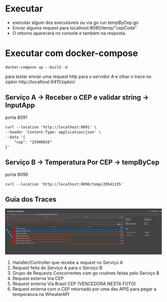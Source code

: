 # Executar
- executar algum dos executaveis ou via go run tempByCep.go
- Enviar alguma request para localhost:8080/temp/"cepCode"
- O retorno aparecerá no console e também na resposta.

# Executar com docker-compose
```shell
docker-compose up --build -d
```

para testar enviar uma request http para o servidor A e olhar o trace no zipkin
http://localhost:9411/zipkin/


## Serviço A  -> Receber o CEP e validar string -> InputApp
porta 8091

```curl
curl --location 'http://localhost:8091' \
--header 'Content-Type: application/json' \
--data '{
    "cep": "25900028"
}'
```

## Serviço B  -> Temperatura Por CEP -> tempByCep
porta 8090
```curl
curl --location 'http://localhost:8090/temp/20541155'
```

## Guia dos Traces

![Traces](./static/img.png)
1. Handler/Controller que recebe a request no Serviço A
2. Request feita do Serviço A para o Serviço B
3. Grupo de Requests Concorrentes com go routines feitas pelo Serviço B
4. Request externa Via CEP
5.  Request externa Via Brasil CEP (VENCEDORA NESTA FOTO)
6. Request externa com o CEP retornado por uma das APIS para pegar a temperatura na WheaterAPI